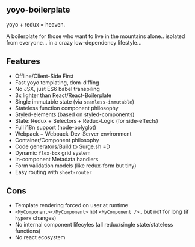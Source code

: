 ## yoyo-boilerplate

yoyo + redux = heaven.

A boilerplate for those who want to live in the mountains alone.. isolated from everyone... in a crazy low-dependency lifestyle...

## Features

 - Offline/Client-Side First
 - Fast yoyo templating, dom-diffing
 - No JSX, just ES6 babel transpiling
 - 3x lighter than React/React-Boilerplate
 - Single immutable state (via `seamless-immutable`)
 - Stateless function component philosophy
 - Styled-elements (based on styled-components)
 - State: Redux + Selectors + Redux-Logic (for side-effects)
 - Full i18n support (node-polyglot)
 - Webpack + Webpack-Dev-Server environment
 - Container/Component philosophy
 - Code generators/Build to Surge.sh =D
 - Dynamic `flex-box` grid system
 - In-component Metadata handlers
 - Form validation models (like redux-form but tiny)
 - Easy routing with `sheet-router`

## Cons

 - Template rendering forced on user at runtime
 - `<MyComponent></MyComponent>` not `<MyComponent />`.. but not for long (if `hyperx` changes)
 - No internal component lifecyles (all redux/single state/stateless functions)
 - No react ecosystem

